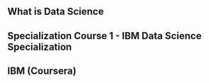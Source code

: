 ## What is Data Science
## Specialization Course 1 - IBM Data Science Specialization
## IBM (Coursera)

